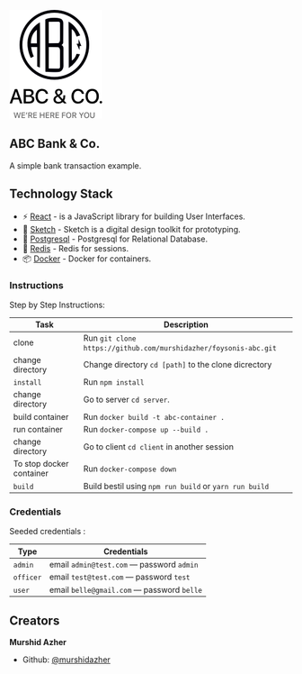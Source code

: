 
![abc-bank](https://github.com/murshidazher/foysonis-abc/blob/master/client/src/img/logo-w:text.png)


## ABC Bank & Co.
A simple bank transaction example.

## Technology Stack
* :zap: [React](https://reactjs.org/) - is a JavaScript library for building User Interfaces.
* :gem: [Sketch](https://www.sketch.com/) - Sketch is a digital design toolkit for prototyping.
* :briefcase: [Postgresql](https://www.postgresql.org/download/) - Postgresql for Relational Database.
* :closed_lock_with_key: [Redis](https://redis.io/topics/quickstart) - Redis for sessions.
* :package: [Docker](https://hub.docker.com/?overlay=onboarding) - Docker for containers.

### Instructions

Step by Step Instructions:

| Task             | Description                                                                                                                                     |
| ---------------- | ----------------------------------------------------------------------------------------------------------------------------------------------- |
| clone         | Run `git clone https://github.com/murshidazher/foysonis-abc.git` 
| change directory         | Change directory `cd [path]`  to the clone dicrectory
| `install`        | Run `npm install`
| change directory         | Go to server `cd server`.
| build container         | Run `docker build -t abc-container .`
| run container         | Run `docker-compose up --build .`
| change directory         | Go to client `cd client` in another session
| To stop docker container         | Run `docker-compose down`                                       |
| `build`          | Build bestil using `npm run build` or `yarn run build`                                                                                                 |
                            
### Credentials

Seeded credentials :

| Type             | Credentials                                                                                                                                     |
| ---------------- | ----------------------------------------------------------------------------------------------------------------------------------------------- |
| `admin`         | email `admin@test.com` &mdash; password `admin`  
| `officer`         | email `test@test.com` &mdash; password `test` 
| `user`        | email `belle@gmail.com` &mdash; password `belle`                                                                                      |

## Creators

**Murshid Azher**

- Github: [@murshidazher](https://github.com/murshidazher)
